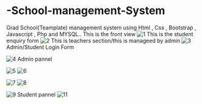 # -School-management-System
Grad School(Teamplate) management system using Html , Css , Bootstrap , Javascript , Php and 
MYSQL..
This is the front view
![1](https://user-images.githubusercontent.com/113529125/215271203-0104804e-a707-4a50-a630-367e84974416.png)
This is the student enquiry form 
![2](https://user-images.githubusercontent.com/113529125/215274957-93dbbb7f-721f-4436-ad21-42f16999af85.png)
This is  teachers section/this is manageed by admin
![3](https://user-images.githubusercontent.com/113529125/215275016-d7808c86-4564-4d44-bc29-6fcc97d9508b.png)
Admin/Student Login Form

![4](https://user-images.githubusercontent.com/113529125/215275040-8d762859-e1a1-4699-ad72-8c271914504b.png)
Admin pannel

![5](https://user-images.githubusercontent.com/113529125/215275087-dd3b597e-195b-4b3b-918e-6259fd012284.png)
![6](https://user-images.githubusercontent.com/113529125/215275114-4bdff58e-9476-4c45-bf32-3b8fb9939450.png)

![7](https://user-images.githubusercontent.com/113529125/215275319-54d342bf-cccc-4d92-a29b-6bf4f0bef1bb.png)
![8](https://user-images.githubusercontent.com/113529125/215275328-94c8dc72-57a3-4dce-aed6-eb4004fc1182.png)



![9](https://user-images.githubusercontent.com/113529125/215275543-bdcb31f9-1281-4f40-8781-b0209b77d91c.png)
Student pannel
![11](https://user-images.githubusercontent.com/113529125/215275363-e85c6852-69b8-40a2-a2bb-77af009c3e93.png)
